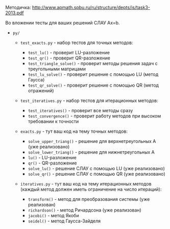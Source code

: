 Методичка: http://www.apmath.spbu.ru/ru/structure/depts/is/task3-2013.pdf

Во вложении тесты для ваших решений СЛАУ Ax=b.

* `py/`
	* `test_exacts.py` - набор тестов для точных методов:
		* `test_lu()` - проверит LU-разложение
		* `test_qr()` - проверит QR-разложение
		* `test_triangle_solve()` - проверит методы решения задач с треугольными матрицами
		* `test_lu_solve()` - проверит решение с помощью LU (метод Гаусса)
		* `test_qr_solve()` - проверит решение с помощью QR (метод отражений)

	* `test_iteratives.py` - набор тестов для итерационных методов:
		* `test_iteratives()` - проверит все методы сразу
		* `test_convergence()` - проверит работу методов при высоком требовании к точности

	* `exacts.py` - тут ваш код на тему точных методов:
		* `solve_upper_triang()` - решение для верхнетреугольных А (уже реализовано)
		* `solve_lower_triang()` - решение для нижнетреугольных А
		* `lu()` - LU-разложение
		* `qr()` - QR-разложение
		* `solve_lu()` - решение СЛАУ с помощью LU (уже реализовано)
		* `solve_qr()` - решение СЛАУ с помощью QR (уже реализовано)

	* `iteratives.py` - тут ваш код на тему итерационных методов
	 (каждый метод должен иметь ограничение на число итераций):
		* `transform()` - метод для преобразования системы (уже реализован)
		* `richardson()` - метод Ричардсона (уже реализован)
		* `jacobi()` - метод Якоби
		* `seidel()` - метод Гаусса-Зайделя
